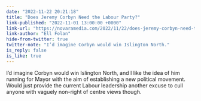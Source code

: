 ```yaml
---
date: "2022-11-22 20:21:18"
title: "Does Jeremy Corbyn Need the Labour Party?"
link-published: "2022-11-01 13:00:00 +0000"
link-url: "https://novaramedia.com/2022/11/22/does-jeremy-corbyn-need-the-labour-party/"
link-author: "Ell Folan"
hide-from-twitter: true
twitter-note: "I’d imagine Corbyn would win Islington North."
is_reply: false
is_like: true
---
```


I’d imagine Corbyn would win Islington North, and I like the idea of him running for Mayor with the aim of establishing a new political movement. Would just provide the current Labour leadership another excuse to cull anyone with vaguely non-right of centre views though.
